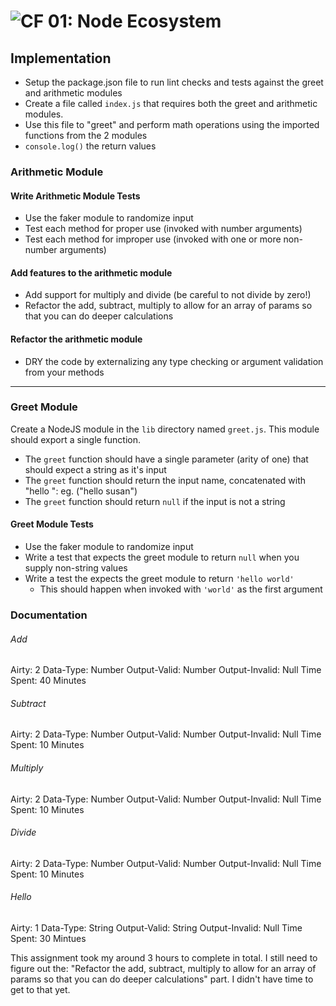 ![CF](http://i.imgur.com/7v5ASc8.png) 01: Node Ecosystem
========================================================

## Implementation
* Setup the package.json file to run lint checks and tests against the greet and arithmetic modules
* Create a file called `index.js` that requires both the greet and arithmetic modules.
* Use this file to "greet" and perform math operations using the imported functions from the 2 modules
* `console.log()` the return values

### Arithmetic Module

#### Write Arithmetic Module Tests
* Use the faker module to randomize input
* Test each method for proper use (invoked with number arguments)
* Test each method for improper use (invoked with one or more non-number arguments)

#### Add features to the arithmetic module
* Add support for multiply and divide (be careful to not divide by zero!)
* Refactor the add, subtract, multiply to allow for an array of params so that you can do deeper calculations

#### Refactor the arithmetic module
* DRY the code by externalizing any type checking or argument validation from your methods

---


### Greet Module
Create a NodeJS module in the `lib` directory named `greet.js`.  This module should export a single function.
* The `greet` function should have a single parameter (arity of one) that should expect a string as it's input
* The `greet` function should return the input name, concatenated with "hello ": eg. ("hello susan")
* The `greet` function should return `null` if the input is not a string

#### Greet Module Tests
* Use the faker module to randomize input
* Write a test that expects the greet module to return `null` when you supply non-string values
* Write a test the expects the greet module to return `'hello world'`
  * This should happen when invoked with `'world'` as the first argument


### Documentation

###### Add
Airty: 2
Data-Type: Number
Output-Valid: Number
Output-Invalid: Null
Time Spent: 40 Minutes

###### Subtract 
Airty: 2
Data-Type: Number
Output-Valid: Number
Output-Invalid: Null
Time Spent: 10 Minutes

###### Multiply
Airty: 2
Data-Type: Number
Output-Valid: Number
Output-Invalid: Null
Time Spent: 10 Minutes

###### Divide 
Airty: 2
Data-Type: Number
Output-Valid: Number
Output-Invalid: Null
Time Spent: 10 Minutes

###### Hello 
Airty: 1
Data-Type: String
Output-Valid: String
Output-Invalid: Null
Time Spent: 30 Mintues

This assignment took my around 3 hours to complete in total. I still need to figure out the: "Refactor the add, subtract, multiply to allow for an array of params so that you can do deeper calculations" part. I didn't have time to get to that yet. 
